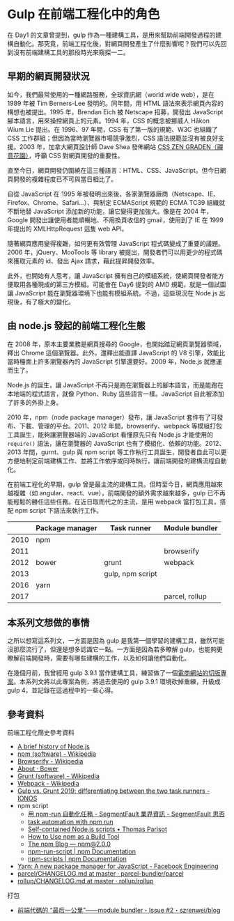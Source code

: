 # Gulp 在前端工程化中的角色

在 Day1 的文章曾提到，gulp 作為一種建構工具，是用來幫助前端開發過程的建構自動化。那究竟，前端工程化後，對網頁開發產生了什麼影響呢？我們可以先回到沒有前端建構工具的那段時光來窺探一二。



## 早期的網頁開發狀況

如今，我們最常使用的一種網路服務，全球資訊網（world wide web），是在 1989 年被 Tim Berners-Lee 發明的。同年間，用 HTML 語法來表示網頁內容的構想也被提出。1995 年，Brendan Eich 被 Netscape 招募，開發出 JavaScript 腳本語言，用來操控網頁上的元素。1994 年，CSS 的概念被挪威人 Håkon Wium Lie 提出。在 1996、97 年間，CSS 有了第一版的規範、W3C 也組織了 CSS 工作群組；但因為當時瀏覽器市場競爭激烈，CSS 語法規範並沒有被良好支援。2003 年，加拿大網頁設計師 Dave Shea 發佈網站 [CSS ZEN GRADEN（禪意花園）](http://www.csszengarden.com/tr/zh-tw/)，呼籲 CSS 對網頁開發的重要性。

直至今日，網頁開發仍圍繞在這三種語言：HTML、CSS、JavaScript。但今日網頁開發的複雜程度已不可與當日相比了。

自從 JavaScript 在 1995 年被發明出來後，各家瀏覽器廠商（Netscape、IE、Firefox、Chrome、Safari…）、與制定 ECMAScript 規範的 ECMA TC39 組織就不斷地替 JavaScript 添加新的功能，讓它變得更加強大。像是在 2004 年，Google 開發出讓使用者能順暢地、不用換頁收信的 gmail，使用到了 IE 在 1999 年提出的 XMLHttpRequest 這隻 web API。

隨著網頁應用變得複雜，如何更有效管理 JavaScript 程式碼變成了重要的議題。2006 年，jQuery、MooTools 等 library 被提出，開發者們可以用更少的程式碼來獲取元素的 id、發出 Ajax 請求，藉此提昇開發效率。

此外，也開始有人思考，讓 JavaScript 擁有自己的模組系統，使網頁開發者能方便取用各種現成的第三方模組。可能會在 Day6 提到的 AMD 規範，就是一個試圖讓 JavaScript 能在瀏覽器環境下也能有模組系統。不過，這些現況在 Node.js 出現後，有了極大的變化。



## 由 node.js 發起的前端工程化生態

在 2008 年，原本主要業務是網頁搜尋的 Google，也開始踏足網頁瀏覽器領域，釋出 Chrome 這個瀏覽器。此外，還釋出能直譯 JavaScript 的 V8 引擎，效能比當時檯面上許多瀏覽器內的 JavaScript 引擎還要好。2009 年，Node.js 就應運而生了。

Node.js 的誕生，讓 JavaScript 不再只是跑在瀏覽器上的腳本語言，而是能跑在本地端的程式語言，就像 Python、Ruby 這些語言一樣。JavaScript 自此被添加了許多的外掛上身。

2010 年，npm（node package manager）發布，讓 JavaScript 套件有了可發布、下載、管理的平台。2011、2012 年間，browserify、webpack 等模組打包工具誕生，能夠讓瀏覽器端的 JavaScript 看懂原先只有 Node.js 才能使用的 `require()` 語法，讓在瀏覽器的 JavaScript 也有了模組化、依賴的功能。2012、2013 年間，gurnt、gulp 與 npm script 等工作執行工具誕生，開發者自此可以更方便地制定前端建構工作、並將工作依序或同時執行，讓前端開發的建構流程自動化。

在前端工程化的早期，gulp 曾是最主流的建構工具。但時至今日，網頁應用越來越複雜（如 angular、react、vue），前端開發的額外需求越來越多，gulp 已不再能輕鬆的勝任這些任務。在近日取而代之的主流，是用 webpack 當打包工具，搭配 npm script 下語法來執行工作。

|      | Package manager | Task runner      | Module bundler |
| ---- | --------------- | ---------------- | -------------- |
| 2010 | npm             |                  |                |
| 2011 |                 |                  | browserify     |
| 2012 | bower           | grunt            | webpack        |
| 2013 |                 | gulp, npm script |                |
| 2016 | yarn            |                  |                |
| 2017 |                 |                  | parcel, rollup |



## 本系列文想做的事情

之所以想寫這系列文，一方面是因為 gulp 是我第一個學習的建構工具，雖然可能沒那麼流行了，但還是想多認識它一點。一方面是因為若多瞭解 gulp，也能夠更瞭解前端開發時，需要有哪些建構的工作，以及如何讓他們自動化。

在幾個月前，我曾經用 gulp 3.9.1 當作建構工具，練習做了一個[電商網站的切版專案](https://github.com/ayugioh2003/Sweataste)。本系列文將以此專案為例，將過去使用的 gulp 3.9.1 環境砍掉重練，升級成 gulp 4，並記錄在這過程中的一些心得。



## 參考資料

前端工程化簡史參考資料
* [A brief history of Node.js](https://nodejs.dev/a-brief-history-of-nodejs)
* [npm (software) - Wikipedia](https://en.wikipedia.org/wiki/Npm_(software))
* [Browserify - Wikipedia](https://en.wikipedia.org/wiki/Browserify)
* [About · Bower](https://bower.io/docs/about/)
* [Grunt (software) - Wikipedia](https://en.wikipedia.org/wiki/Grunt_(software))
* [Webpack - Wikipedia](https://en.wikipedia.org/wiki/Webpack)
* [Gulp vs. Grunt 2019: differentiating between the two task runners - IONOS](https://www.ionos.com/digitalguide/websites/web-development/gulp-vs-grunt-differentiating-between-the-task-runners/)
* npm script
  * [用 npm-run 自動化任務 - SegmentFault 業界資訊 - SegmentFault 思否](https://segmentfault.com/a/1190000000344102)
  * [task automation with npm run](https://web.archive.org/web/20131117181759/https://substack.net/task_automation_with_npm_run)
  * [Self-contained Node.js scripts • Thomas Parisot](https://oncletom.io/2014/self-contained-node-scripts/)
  * [How to Use npm as a Build Tool](https://www.keithcirkel.co.uk/how-to-use-npm-as-a-build-tool/)
  * [The npm Blog — npm@2.0.0](https://blog.npmjs.org/post/98131109725/npm200)
  * [npm-run-script | npm Documentation](https://docs.npmjs.com/cli/run-script)
  * [npm-scripts | npm Documentation](https://docs.npmjs.com/misc/scripts)
* [Yarn: A new package manager for JavaScript - Facebook Engineering](https://engineering.fb.com/web/yarn-a-new-package-manager-for-javascript/)
* [parcel/CHANGELOG.md at master · parcel-bundler/parcel](https://github.com/parcel-bundler/parcel/blob/master/CHANGELOG.md)
* [rollup/CHANGELOG.md at master · rollup/rollup](https://github.com/rollup/rollup/blob/master/CHANGELOG.md)

打包

* [前端代碼的 “最后一公里”——module bundler・Issue #2・szrenwei/blog](https://github.com/szrenwei/blog/issues/2)